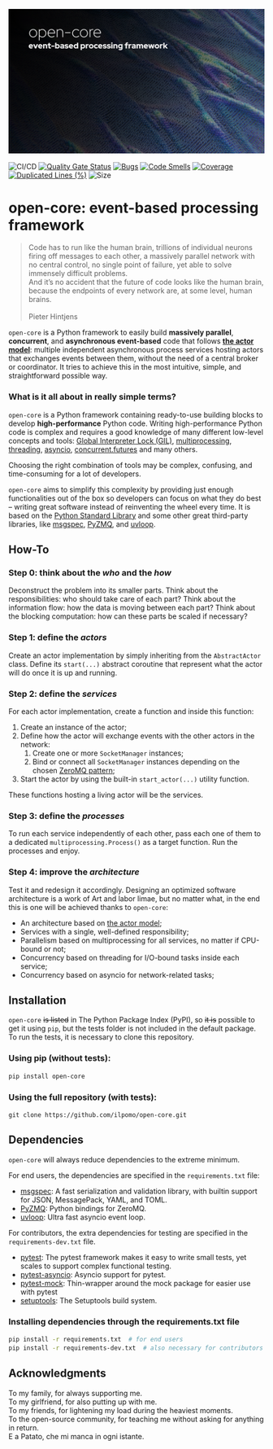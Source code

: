 ![`open-core` header image.](asset/header.jpg)

![CI/CD](https://github.com/ilpomo/open-core/actions/workflows/workflow.yml/badge.svg)
[![Quality Gate Status](https://sonarcloud.io/api/project_badges/measure?project=ilpomo_open-core&metric=alert_status)](https://sonarcloud.io/summary/new_code?id=ilpomo_open-core)
[![Bugs](https://sonarcloud.io/api/project_badges/measure?project=ilpomo_open-core&metric=bugs)](https://sonarcloud.io/summary/new_code?id=ilpomo_open-core)
[![Code Smells](https://sonarcloud.io/api/project_badges/measure?project=ilpomo_open-core&metric=code_smells)](https://sonarcloud.io/summary/new_code?id=ilpomo_open-core)
[![Coverage](https://sonarcloud.io/api/project_badges/measure?project=ilpomo_open-core&metric=coverage)](https://sonarcloud.io/summary/new_code?id=ilpomo_open-core)
[![Duplicated Lines (%)](https://sonarcloud.io/api/project_badges/measure?project=ilpomo_open-core&metric=duplicated_lines_density)](https://sonarcloud.io/summary/new_code?id=ilpomo_open-core)
![Size](https://img.shields.io/github/repo-size/ilpomo/open-core?color=70e000)

# open-core: event-based processing framework

> Code has to run like the human brain, trillions of individual neurons firing off messages to each other, a massively 
> parallel network with no central control, no single point of failure, yet able to solve immensely difficult problems.
> \
> And it’s no accident that the future of code looks like the human brain, because the endpoints of every network are, 
> at some level, human brains.
> \
> \
> Pieter Hintjens

`open-core` is a Python framework to easily build **massively parallel**, **concurrent**, and **asynchronous 
event-based** code that follows [**the actor model**](https://en.wikipedia.org/wiki/Actor_model):
multiple independent asynchronous process services hosting actors that exchanges events between them, without the need 
of a central broker or coordinator.
It tries to achieve this in the most intuitive, simple, and straightforward possible way.

### What is it all about in really simple terms?

`open-core` is a Python framework containing ready-to-use building blocks to develop **high-performance** Python code.
Writing high-performance Python code is complex and requires a good knowledge of many different low-level concepts and 
tools:
[Global Interpreter Lock (GIL)](https://wiki.python.org/moin/GlobalInterpreterLock), 
[multiprocessing](https://docs.python.org/3/library/multiprocessing.html), 
[threading](https://docs.python.org/3/library/threading.html),
[asyncio](https://docs.python.org/3/library/asyncio.html),
[concurrent.futures](https://docs.python.org/3/library/concurrent.futures.html) and many others.

Choosing the right combination of tools may be complex, confusing, and time-consuming for a lot of developers.

`open-core` aims to simplify this complexity by providing just enough functionalities out of the box so developers can 
focus on what they do best – writing great software instead of reinventing the wheel every time.
It is based on the [Python Standard Library](https://docs.python.org/3/library/index.html) and some other great 
third-party libraries, like [msgspec](https://github.com/jcrist/msgspec), [PyZMQ](https://github.com/zeromq/pyzmq), and
[uvloop](https://github.com/MagicStack/uvloop).

## How-To

### Step 0: think about the *_who_* and the *_how_*

Deconstruct the problem into its smaller parts.
Think about the responsibilities: who should take care of each part? 
Think about the information flow: how the data is moving between each part?
Think about the blocking computation: how can these parts be scaled if necessary?

### Step 1: define the *_actors_*

Create an actor implementation by simply inheriting from the `AbstractActor` class.
Define its `start(...)` abstract coroutine that represent what the actor will do once it is up and running.

### Step 2: define the *_services_*

For each actor implementation, create a function and inside this function:
1. Create an instance of the actor;
2. Define how the actor will exchange events with the other actors in the network:
   1. Create one or more `SocketManager` instances;
   2. Bind or connect all `SocketManager` instances depending on the chosen [ZeroMQ pattern](https://zguide.zeromq.org/docs/chapter1/); 
3. Start the actor by using the built-in `start_actor(...)` utility function.

These functions hosting a living actor will be the services.

### Step 3: define the *_processes_*

To run each service independently of each other, pass each one of them to a dedicated `multiprocessing.Process()` as a
target function.
Run the processes and enjoy.

### Step 4: improve the *_architecture_*

Test it and redesign it accordingly.
Designing an optimized software architecture is a work of Art and labor limae,
but no matter what, in the end this is one will be achieved thanks to `open-core`:
- An architecture based on [the actor model](https://en.wikipedia.org/wiki/Actor_model);
- Services with a single, well-defined responsibility;
- Parallelism based on multiprocessing for all services, no matter if CPU-bound or not;
- Concurrency based on threading for I/O-bound tasks inside each service;
- Concurrency based on asyncio for network-related tasks;

## Installation

`open-core` ~~is listed~~ in The Python Package Index (PyPI), so ~~it is~~ possible to get it using `pip`, 
but the tests folder is not included in the default package.
To run the tests, it is necessary to clone this repository.

### Using pip (without tests):

```sh
pip install open-core
```

### Using the full repository (with tests):

```commandline
git clone https://github.com/ilpomo/open-core.git
```

## Dependencies

`open-core` will always reduce dependencies to the extreme minimum.

For end users, the dependencies are specified in the `requirements.txt` file:

- [msgspec](https://github.com/jcrist/msgspec): A fast serialization and validation library, with builtin support for 
JSON, MessagePack, YAML, and TOML.
- [PyZMQ](https://github.com/zeromq/pyzmq): Python bindings for ZeroMQ.
- [uvloop](https://github.com/MagicStack/uvloop): Ultra fast asyncio event loop.

For contributors, the extra dependencies for testing are specified in the `requirements-dev.txt` file.

- [pytest](https://github.com/pytest-dev/pytest): The pytest framework makes it easy to write small tests, yet scales 
to support complex functional testing.
- [pytest-asyncio](https://github.com/pytest-dev/pytest-asyncio): Asyncio support for pytest.
- [pytest-mock](https://github.com/pytest-dev/pytest-mock): Thin-wrapper around the mock package for easier use with pytest
- [setuptools](https://github.com/pypa/setuptools): The Setuptools build system.

### Installing dependencies through the requirements.txt file

```sh
pip install -r requirements.txt  # for end users
pip install -r requirements-dev.txt  # also necessary for contributors
```

## Acknowledgments

To my family, for always supporting me.  
To my girlfriend, for also putting up with me.  
To my friends, for lightening my load during the heaviest moments.  
To the open-source community, for teaching me without asking for anything in return.  
E a Patato, che mi manca in ogni istante.